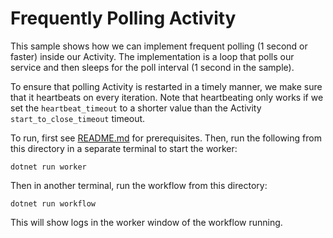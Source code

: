 # Frequently Polling Activity

This sample shows how we can implement frequent polling (1 second or faster) inside our Activity. The implementation is a loop that polls our service and then sleeps for the poll interval (1 second in the sample).

To ensure that polling Activity is restarted in a timely manner, we make sure that it heartbeats on every iteration. Note that heartbeating only works if we set the `heartbeat_timeout` to a shorter value than the Activity `start_to_close_timeout` timeout.

To run, first see [README.md](../../../README.md) for prerequisites. Then, run the following from this directory
in a separate terminal to start the worker:

    dotnet run worker

Then in another terminal, run the workflow from this directory:

    dotnet run workflow

This will show logs in the worker window of the workflow running.